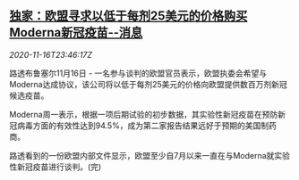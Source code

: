 <!--1605570902000-->
[独家：欧盟寻求以低于每剂25美元的价格购买Moderna新冠疫苗--消息](https://cn.reuters.com/article/exclusive-eu-moderna-1116-mon-idCNKBS27W32Q)
------

<div><i>2020-11-16T23:46:17Z</i></div><p>路透布鲁塞尔11月16日 - 一名参与谈判的欧盟官员表示，欧盟执委会希望与Moderna达成协议，该公司将以低于每剂25美元的价格向欧盟提供数百万剂新冠候选疫苗。</p><p>Moderna周一表示，根据一项后期试验的初步数据，其实验性新冠疫苗在预防新冠病毒方面的有效性达到94.5%，成为第二家报告结果远好于预期的美国制药商。</p><p>路透看到的一份欧盟内部文件显示，欧盟至少自7月以来一直在与Moderna就实验性新冠疫苗进行谈判。(完)</p>
